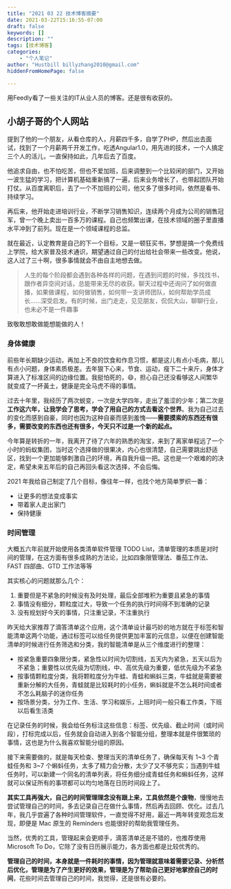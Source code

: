 ```yaml
---
title: "2021 03 22 技术博客摘要"
date: 2021-03-22T15:16:55-07:00
draft: false
keywords: []
description: ""
tags: [技术博客]
categories: 
    - "个人笔记"
author: "Hustbill billyzhang2010@gmail.com"
hiddenFromHomePage: false

---
```


用Feedly看了一些关注的IT从业人员的博客。还是很有收获的。

## 小胡子哥的个人网站

提到了他的一个朋友，从看仓库的人，月薪四千多，自学了PHP，然后出去面试，找到了一个月薪两千开发工作，吃透Angular1.0，用先进的技术，一个人搞定三个人的活儿，一直保持如此，几年后去了百度。

他追求自由，也不怕吃苦，但也不爱加班，后来调整到一个比较闲的部门，又开始一波生猛的学习，把计算机基础重新搞了一遍，后来业务增长了，也带起团队开始打仗。从百度离职后，去了一个不加班的公司，他又多了很多时间，依然是看书、持续学习。

再后来，他开始走进培训行业，不断学习销售知识，连续两个月成为公司的销售冠军，曾一个晚上卖出一百多万的课程。自己也频繁出课，在技术领域的圈子里直播水平冲到了前列。现在是一个领域课程的总监。

就在最近，认定教育是自己的下一个目标，又是一顿狂买书，梦想是搞一个免费线上学院，给大家普及技术通识，期望通过自己的付出给社会带来一些改变。他说，这人过了三十啊，很多事情就会不由自主地想去做。

> 人生的每个阶段都会遇到各种各样的问题，在遇到问题的时候，多找找书，跟作者异空间对话，总能带来无尽的收获。聊天过程中还询问了如何做直播，如果做课程，如何做销售，如何带一支讲师团队，如何帮助学员成长……深受启发。有的时候，出门走走，见见朋友，侃侃大山，聊聊行业，也未必不是一件趣事



致敬敢想敢做能想能做的人！





### 身体健康

前些年长期缺少运动，再加上不良的饮食和作息习惯，都是这儿有点小毛病，那儿有点小问题，身体素质极差。去年狠下心来，节食、运动，瘦下二十来斤，身体才算进入了标准区间的边缘位置。我挺怕死的，😄，担心自己还没看够这人间繁华就变成了一抔黃土，健康是完全马虎不得的事情。



过去十年里，我经历了两次蜕变，一次是大学四年，走出了羞涩的少年；第二次是**工作这六年，让我学会了思考，学会了用自己的方式去看这个世界**。我为自己过去的变化而感到自豪，同时也因为这种自豪而感到羞愧——**需要摸索的东西还有很多，需要改变的东西也还有很多，今天只不过是一个新的起点。**

今年算是转折的一年，我离开了待了六年的熟悉的淘宝，来到了离家单程远了一个小时的蚂蚁集团，当时这个选择做的很果决，内心也很清楚，自己需要跳出舒适区，找到一个更加能够刺激自己的环境，再自我升级一把。这也是一个艰难的的决定，希望未来五年后的自己再回头看这次选择，不会后悔。



2021 年我给自己制定了几个目标，像往年一样，也找个地方简单罗织一番：

- 让更多的想法变成事实
- 带着家人走出家门
- 保持健康



### 时间管理

大概五六年前就开始使用各类清单软件管理 TODO List，清单管理的本质是对时间的管理，在这方面有很多成熟的方法论，比如四象限管理法、番茄工作法、FAST 四部曲、GTD 工作法等等

其实核心的问题就那么几个：

1. 重要但是不紧急的时候没有及时处理，最后全部堆积为重要且紧急的事情
2. 事情没有细分，颗粒度过大，导致一个任务的执行时间得不到准确的记录
3. 没有规划好今天的事情，只注重记录，不注重执行

昨天给大家推荐了滴答清单这个应用，这个清单设计最巧妙的地方就在于标签和智能清单这两个功能，通过标签可以给任务提供更加丰富的元信息，以便在创建智能清单的时候进行任务筛选和分类，我的智能清单是从三个维度进行的整理：

- 按紧急重要四象限分类，紧急性以时间为切割线，五天内为紧急，五天以后为不紧急；重要性以优先级为切割线，中、高优先级为重要，低优先级为不紧急
- 按事情颗粒度分类，我将颗粒度分为牛蛙、青蛙和蝌蚪三类，牛蛙就是需要被重新分解的大任务，青蛙就是比较耗时的小任务，蝌蚪就是不怎么耗时间或者不怎么耗脑子的迷你任务
- 按场景分类，分为工作、生活、学习和娱乐，上班时间一般只看工作类，下班以后看生活类

在记录任务的时候，我会给任务标注这些信息：标签、优先级、截止时间（或时间段），打标完成以后，任务就会自动进入到各个智能分组，整理本就是件很繁琐的事情，这也是为什么我喜欢智能分组的原因。



接下来需要做的，就是每天检查、整理当天的清单任务了，确保每天有 1~3 个青蛙任务和 3~7 个蝌蚪任务，太多了精力会分散，太少了又不够充实；当遇到牛蛙任务时，可以新建一个同名的清单列表，将任务细分成青蛙任务和蝌蚪任务，这样就可以保证所有的事项都可以均匀地落在日历时间段上了。



**其实工具再强大，自己的时间管理理念没有跟上来，工具依然是个废物**，慢慢地去尝试管理自己的时间，多去记录自己在做什么事情，然后再去回顾、优化。过去几年，我几乎尝遍了各种时间管理软件，一直觉得不好用，最近一两年转变观念后发现，即便是 Mac 原生的 Reminders 也能很好的帮助我管理任务。

当然，优秀的工具，管理起来会更顺手，滴答清单还是不错的，也推荐使用 Microsoft To Do，它除了没有日历展示能力，各方面也都是比较优秀的。

**管理自己的时间，本身就是一件耗时的事情，因为管理就意味着需要记录、分析然后优化，管理是为了产生更好的效果，管理是为了帮助自己更好地掌控自己的时间**，花些时间去管理自己的时间，我觉得，还是很有必要的。

